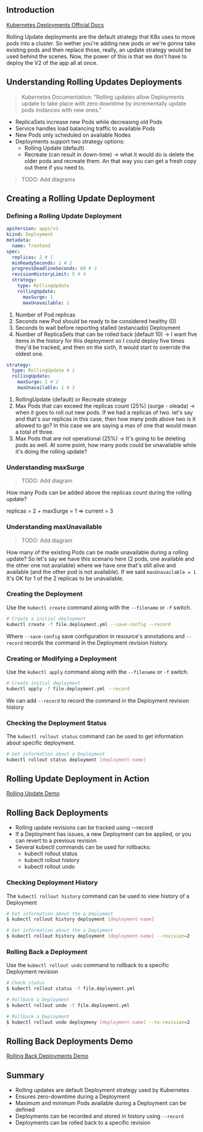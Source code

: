 ## Introduction

[Kubernetes Deployments Official Docs](https://kubernetes.io/docs/concepts/workloads/controllers/deployment/)

Rolling Update deployments are the default strategy that K8s uses to move pods into a cluster. So wether you're adding new pods or we're gonna take existing pods and then replace those, really, an update strategy would be used behind the scenes. Now, the power of this is that we don't have to deploy the V2 of the app all at once.

## Understanding Rolling Updates Deployments

> Kubernetes Documentation: "Rolling updates allow Deployments update to take place with zero downtime by incrementally update pods instances with new ones."

* ReplicaSets increase new Pods while decreasing old Pods
* Service handles load balancing traffic to available Pods
* New Pods only scheduled on available Nodes
* Deployments support two strategy options:
    - Rolling Update (default)
    - Recreate (can result in down-time) -> what it would do is delete the older pods and recreate them. An that way you can get a fresh copy out there if you need to. 

> TODO: Add diagrams

## Creating a Rolling Update Deployment

### Defining a Rolling Update Deployment

```yaml
apiVersion: apps/v1
kiind: Deployment
metadata:
  name: frontend
spec:
  replicas: 2 # 1
  minReadySeconds: 1 # 2
  progressDeadlineSeconds: 60 # 3
  revisionHistoryLimit: 5 # 4
  strategy:
    type: RollingUpdate
    rollingUpdate:
      maxSurge: 1
      maxUnavailable: 1
```

1. Number of Pod replicas
2. Seconds new Pod should be ready to be considered healthy (0)
3. Seconds to wait before reporting stalled (estancado) Deployment
4. Number of ReplicaSets that can be rolled back (default 10) -> I want five items in the history for this deployment so I could deploy five times they'd be tracked, and then on the sixth, it would start to override the oldest one.

```yaml
strategy:
  type: RollingUpdate # 1
  rollingUpdate:
    maxSurge: 1 # 2
    maxUnavailable: 1 # 3
```

1. RollingUpdate (default) or Recreate strategy
2. Max Pods that can exceed the replicas count (25%) (surge - oleada) -> when it goes to roll out new pods. If we had a replicas of two. let's say and that's our replicas in this case, then how many pods above two is it allowed to go? In this case we are saying a max of one that would mean a total of three.
3. Max Pods that are not operational (25%) -> It's going to be deleting pods as well. At some point, how many pods could be unavailable while it's doing the rolling update?

### Understanding maxSurge

> TODO: Add diagram

How many Pods can be added above the replicas count during the rolling update?

replicas = 2 + maxSurge = 1 => current = 3

### Understanding maxUnavailable

> TODO: Add diagram

How many of the existing Pods can be made unavailable during a rolling update? So let's say we have this scenario here (2 pods, one available and the other one not available) where we have one that's still alive and available (and the other pod is not available). If we said `maxUnavailable = 1` It's OK for 1 of the 2 replicas to be unavailable.

### Creating the Deployment

Use the `kubectl create` command along with the `--filename` or `-f` switch.

```bash
# Create a initial deployment
kubectl create -f file.deployment.yml --save-config --record
```

Where `--save-config` save configuration in resource's annotations and `--record` records the command in the Deployment revision history.


### Creating or Modifying a Deployment

Use the `kubectl apply` command along with the `--filename` or `-f` switch.

```bash
# Create initial deployment
kubectl apply -f file.deployment.yml --record
```

We can add `--record` to record the command in the Deployment revision history

### Checking the Deployment Status

The `kubectl rollout status` command can be used to get information about specific deployment.

```bash
# Get information about a Deployment
kubectl rollout status deployment [deployment-name]
```

## Rolling Update Deployment in Action

[Rolling Update Demo](rolling-update/readme.md)

## Rolling Back Deployments

* Rolling update revisions can be tracked using --record
* If a Deployment has issues, a new Deployment can be applied, or you can revert to a previous revision
* Several kubectl commands can be used for rollbacks:
  - kubectl rollout status
  - kubectl rollout history
  - kubectl rollout undo

### Checking Deployment History

The `kubectl rollout history` command can be used to view history of a Deployment

```bash
# Get information about the a Deplyment
$ kubectl rollout history deployment [deployment-name]

# Get information about the a Deplyment
$ kubectl rollout history deployment [deployment-name] --revision=2
```

### Rolling Back a Deployment

Use the `kubectl rollout undo` command to rollback to a specific Deployment revision

```bash
# Check status
$ kubectl rollout status -f file.deployment.yml

# Rollback a Deployment
$ kubectl rollout undo -f file.deployment.yml

# Rollback a Deployment
$ kubectl rollout undo deploymeny [deployment-name] --to-revision=2
```

## Rolling Back Deployments Demo

[Rolling Back Deployments Demo](02-rolling-back-demo/readme.md)

## Summary

* Rolling updates are default Deployment strategy used by Kubernetes
* Ensures zero-downtime during a Deployment
* Maximum and minimum Pods available during a Deployment can be defined
* Deployments can be recorded and stored in history using `--record`
* Deployments can be rolled back to a specific revision
